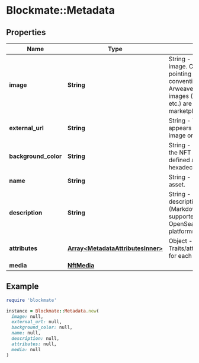 # Blockmate::Metadata

## Properties

| Name | Type | Description | Notes |
| ---- | ---- | ----------- | ----- |
| **image** | **String** | String - URL to the NFT asset image. Can be standard URLs pointing to images on conventional servers, IPFS, or Arweave. Most types of images (SVGs, PNGs, JPEGs, etc.) are supported by NFT marketplaces. | [optional] |
| **external_url** | **String** | String - The image URL that appears alongside the asset image on NFT platforms. | [optional] |
| **background_color** | **String** | String - Background color of the NFT item. Usually must be defined as a six-character hexadecimal. | [optional] |
| **name** | **String** | String - Name of the NFT asset. | [optional] |
| **description** | **String** | String - Human-readable description of the NFT asset. (Markdown is supported/rendered on OpenSea and other NFT platforms) | [optional] |
| **attributes** | [**Array&lt;MetadataAttributesInner&gt;**](MetadataAttributesInner.md) | Object - Traits/attributes/characteristics for each NFT asset. | [optional] |
| **media** | [**NftMedia**](NftMedia.md) |  | [optional] |

## Example

```ruby
require 'blockmate'

instance = Blockmate::Metadata.new(
  image: null,
  external_url: null,
  background_color: null,
  name: null,
  description: null,
  attributes: null,
  media: null
)
```

